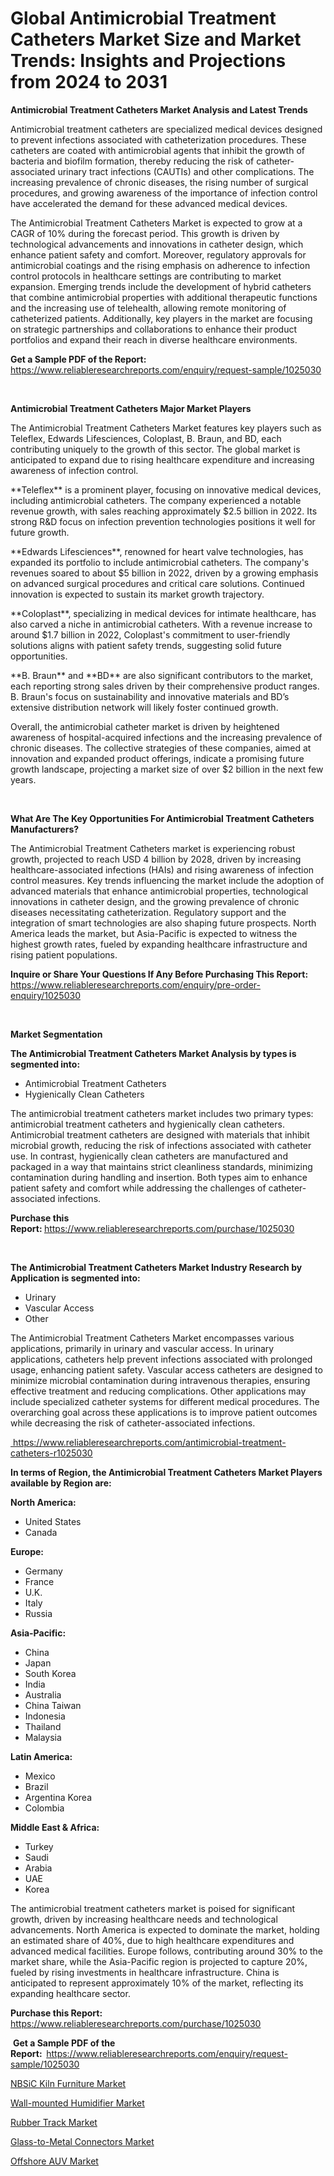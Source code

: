 <p><h1>Global Antimicrobial Treatment Catheters Market Size and Market Trends: Insights and Projections from 2024 to 2031</h1></p><p><strong>Antimicrobial Treatment Catheters Market Analysis and Latest Trends</strong></p>
<p><p>Antimicrobial treatment catheters are specialized medical devices designed to prevent infections associated with catheterization procedures. These catheters are coated with antimicrobial agents that inhibit the growth of bacteria and biofilm formation, thereby reducing the risk of catheter-associated urinary tract infections (CAUTIs) and other complications. The increasing prevalence of chronic diseases, the rising number of surgical procedures, and growing awareness of the importance of infection control have accelerated the demand for these advanced medical devices.</p><p>The Antimicrobial Treatment Catheters Market is expected to grow at a CAGR of 10% during the forecast period. This growth is driven by technological advancements and innovations in catheter design, which enhance patient safety and comfort. Moreover, regulatory approvals for antimicrobial coatings and the rising emphasis on adherence to infection control protocols in healthcare settings are contributing to market expansion. Emerging trends include the development of hybrid catheters that combine antimicrobial properties with additional therapeutic functions and the increasing use of telehealth, allowing remote monitoring of catheterized patients. Additionally, key players in the market are focusing on strategic partnerships and collaborations to enhance their product portfolios and expand their reach in diverse healthcare environments.</p></p>
<p><strong>Get a Sample PDF of the Report:&nbsp;</strong> <a href="https://www.reliableresearchreports.com/enquiry/request-sample/1025030">https://www.reliableresearchreports.com/enquiry/request-sample/1025030</a></p>
<p>&nbsp;</p>
<p><strong>Antimicrobial Treatment Catheters Major Market Players</strong></p>
<p><p>The Antimicrobial Treatment Catheters Market features key players such as Teleflex, Edwards Lifesciences, Coloplast, B. Braun, and BD, each contributing uniquely to the growth of this sector. The global market is anticipated to expand due to rising healthcare expenditure and increasing awareness of infection control.</p><p>**Teleflex** is a prominent player, focusing on innovative medical devices, including antimicrobial catheters. The company experienced a notable revenue growth, with sales reaching approximately $2.5 billion in 2022. Its strong R&D focus on infection prevention technologies positions it well for future growth.</p><p>**Edwards Lifesciences**, renowned for heart valve technologies, has expanded its portfolio to include antimicrobial catheters. The company's revenues soared to about $5 billion in 2022, driven by a growing emphasis on advanced surgical procedures and critical care solutions. Continued innovation is expected to sustain its market growth trajectory.</p><p>**Coloplast**, specializing in medical devices for intimate healthcare, has also carved a niche in antimicrobial catheters. With a revenue increase to around $1.7 billion in 2022, Coloplast's commitment to user-friendly solutions aligns with patient safety trends, suggesting solid future opportunities.</p><p>**B. Braun** and **BD** are also significant contributors to the market, each reporting strong sales driven by their comprehensive product ranges. B. Braun's focus on sustainability and innovative materials and BD’s extensive distribution network will likely foster continued growth.</p><p>Overall, the antimicrobial catheter market is driven by heightened awareness of hospital-acquired infections and the increasing prevalence of chronic diseases. The collective strategies of these companies, aimed at innovation and expanded product offerings, indicate a promising future growth landscape, projecting a market size of over $2 billion in the next few years.</p></p>
<p>&nbsp;</p>
<p><strong>What Are The Key Opportunities For Antimicrobial Treatment Catheters Manufacturers?</strong></p>
<p><p>The Antimicrobial Treatment Catheters market is experiencing robust growth, projected to reach USD 4 billion by 2028, driven by increasing healthcare-associated infections (HAIs) and rising awareness of infection control measures. Key trends influencing the market include the adoption of advanced materials that enhance antimicrobial properties, technological innovations in catheter design, and the growing prevalence of chronic diseases necessitating catheterization. Regulatory support and the integration of smart technologies are also shaping future prospects. North America leads the market, but Asia-Pacific is expected to witness the highest growth rates, fueled by expanding healthcare infrastructure and rising patient populations.</p></p>
<p><strong>Inquire or Share Your Questions If Any Before Purchasing This Report:</strong> <a href="https://www.reliableresearchreports.com/enquiry/pre-order-enquiry/1025030">https://www.reliableresearchreports.com/enquiry/pre-order-enquiry/1025030</a></p>
<p>&nbsp;</p>
<p><strong>Market Segmentation</strong></p>
<p><strong>The Antimicrobial Treatment Catheters Market Analysis by types is segmented into:</strong></p>
<p><ul><li>Antimicrobial Treatment Catheters</li><li>Hygienically Clean Catheters</li></ul></p>
<p><p>The antimicrobial treatment catheters market includes two primary types: antimicrobial treatment catheters and hygienically clean catheters. Antimicrobial treatment catheters are designed with materials that inhibit microbial growth, reducing the risk of infections associated with catheter use. In contrast, hygienically clean catheters are manufactured and packaged in a way that maintains strict cleanliness standards, minimizing contamination during handling and insertion. Both types aim to enhance patient safety and comfort while addressing the challenges of catheter-associated infections.</p></p>
<p><strong>Purchase this Report:&nbsp;</strong><a href="https://www.reliableresearchreports.com/purchase/1025030">https://www.reliableresearchreports.com/purchase/1025030</a></p>
<p>&nbsp;</p>
<p><strong>The Antimicrobial Treatment Catheters Market Industry Research by Application is segmented into:</strong></p>
<p><ul><li>Urinary</li><li>Vascular Access</li><li>Other</li></ul></p>
<p><p>The Antimicrobial Treatment Catheters Market encompasses various applications, primarily in urinary and vascular access. In urinary applications, catheters help prevent infections associated with prolonged usage, enhancing patient safety. Vascular access catheters are designed to minimize microbial contamination during intravenous therapies, ensuring effective treatment and reducing complications. Other applications may include specialized catheter systems for different medical procedures. The overarching goal across these applications is to improve patient outcomes while decreasing the risk of catheter-associated infections.</p></p>
<p><a href="https://www.reliableresearchreports.com/antimicrobial-treatment-catheters-r1025030">&nbsp;https://www.reliableresearchreports.com/antimicrobial-treatment-catheters-r1025030</a></p>
<p><strong>In terms of Region, the Antimicrobial Treatment Catheters Market Players available by Region are:</strong></p>
<p>
    <p> <strong> North America: </strong>
        <ul>
            <li>United States</li>
            <li>Canada</li>
        </ul>
        </p> 
    <p> <strong> Europe: </strong>
        <ul>
            <li>Germany</li>
            <li>France</li>
            <li>U.K.</li>
            <li>Italy</li>
            <li>Russia</li>
        </ul>
        </p> 
    <p> <strong> Asia-Pacific: </strong>
        <ul>
            <li>China</li>
            <li>Japan</li>
            <li>South Korea</li>
            <li>India</li>
            <li>Australia</li>
            <li>China Taiwan</li>
            <li>Indonesia</li>
            <li>Thailand</li>
            <li>Malaysia</li>
        </ul>
        </p> 
    <p> <strong> Latin America: </strong>
        <ul>
            <li>Mexico</li>
            <li>Brazil</li>
            <li>Argentina Korea</li>
            <li>Colombia</li>
        </ul>
        </p> 
    <p> <strong> Middle East & Africa: </strong>
        <ul>
            <li>Turkey</li>
            <li>Saudi</li>
            <li>Arabia</li>
            <li>UAE</li>
            <li>Korea</li>
        </ul>
    </p>
    </p>
<p><p>The antimicrobial treatment catheters market is poised for significant growth, driven by increasing healthcare needs and technological advancements. North America is expected to dominate the market, holding an estimated share of 40%, due to high healthcare expenditures and advanced medical facilities. Europe follows, contributing around 30% to the market share, while the Asia-Pacific region is projected to capture 20%, fueled by rising investments in healthcare infrastructure. China is anticipated to represent approximately 10% of the market, reflecting its expanding healthcare sector.</p></p>
<p><strong>Purchase this Report: </strong><a href="https://www.reliableresearchreports.com/purchase/1025030">https://www.reliableresearchreports.com/purchase/1025030</a></p>
<p>&nbsp;<strong>Get a Sample PDF of the Report:&nbsp;&nbsp;</strong><a href="https://www.reliableresearchreports.com/enquiry/request-sample/1025030">https://www.reliableresearchreports.com/enquiry/request-sample/1025030</a></p>
<p><strong></strong></p>
<p><p><a href="https://issuu.com/reportprime-2/docs/nbsic-kiln-furniture-market-size-20_d0e33066a2d3af">NBSiC Kiln Furniture Market</a></p><p><a href="https://github.com/HobertDavis43/Market-Research-Report-List-1/blob/main/wall-mounted-humidifier-market.md">Wall-mounted Humidifier Market</a></p><p><a href="https://www.linkedin.com/pulse/rubber-track-market-trends-growth-outlook-2024-2031-kantelligence-mrkbf?trackingId=V%2FRuVtp3Tle0PuLiyWA5ZA%3D%3D">Rubber Track Market</a></p><p><a href="https://issuu.com/reportprime-2/docs/glass-to-metal-connectors-market-si_522a41b23d53a9">Glass-to-Metal Connectors Market</a></p><p><a href="https://www.linkedin.com/pulse/offshore-auv-market-industry-landscape-growth-trajectories-wmgif?trackingId=bcgw23cSSweBn9Dd2HPr2w%3D%3D">Offshore AUV Market</a></p></p>